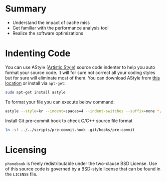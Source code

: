 # Summary

* Understand the impact of cache miss
* Get familiar with the performance analysis tool
* Realize the software optimizations

# Indenting Code
You can use AStyle ([Artistic Style](http://astyle.sourceforge.net/)) source code indenter to
help you auto format your source code. It will for sure not correct all your coding styles but
for sure will eliminate most of them. You can download AStyle from [this location](http://astyle.sourceforge.net/)
or install via `apt-get`:
```sh
sudo apt-get install astyle
```

To format your file you can execute below command:
```sh
astyle --style=kr --indent=spaces=4 --indent-switches --suffix=none *.[ch]
```

Install Git pre-commit hook to check C/C++ source file format
```sh
ln -sf ../../scripts/pre-commit.hook .git/hooks/pre-commit
```

# Licensing
`phonebook` is freely redistributable under the two-clause BSD License.
Use of this source code is governed by a BSD-style license that can be found
in the `LICENSE` file.
